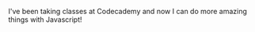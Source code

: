 I've been taking classes at Codecademy and now I can do more amazing things with Javascript!
<script>
confirm("Prepare yourself to see some cool things!\nHere we go!");
</script>
